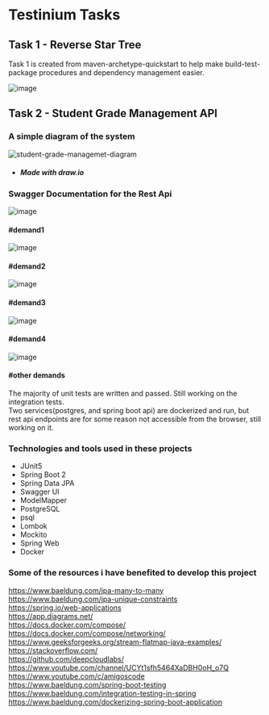 # Testinium Tasks
## Task 1 - Reverse Star Tree
Task 1 is created from maven-archetype-quickstart to help make build-test-package procedures and dependency management easier.

![image](https://user-images.githubusercontent.com/35261110/162613157-193590c7-6d9a-4b32-ab9c-58e6bdba59ed.png)

## Task 2 - Student Grade Management API

### A simple diagram of the system

![student-grade-managemet-diagram](https://user-images.githubusercontent.com/35261110/162613384-b2c65242-c622-434a-a976-bb68c05e3195.png)

- <h5> Made with draw.io </h5>

### Swagger Documentation for the Rest Api

![image](https://user-images.githubusercontent.com/35261110/162613594-bed595a9-8e1c-494a-8bbd-f83be10bf209.png)

#### #demand1

![image](https://user-images.githubusercontent.com/35261110/162615215-4bdf5d2d-e6ab-4190-9a0a-34ec652458bf.png)

#### #demand2

![image](https://user-images.githubusercontent.com/35261110/162615264-043bcd41-b251-4c34-a3f3-7eb1d64b4c0e.png)

#### #demand3

![image](https://user-images.githubusercontent.com/35261110/162615391-77993412-a8ed-4716-b0ea-2a96b1f3c298.png)

#### #demand4

![image](https://user-images.githubusercontent.com/35261110/162615483-b2d391bf-aabf-4e85-89e0-90274e59f12c.png)

#### #other demands 

The majority of unit tests are written and passed. Still working on the integration tests. <br> 
Two services(postgres, and spring boot api) are dockerized and run, but rest api endpoints are for some reason not accessible from the browser, still working on it.  

### Technologies and tools used in these projects
  - JUnit5
  - Spring Boot 2
  - Spring Data JPA
  - Swagger UI
  - ModelMapper
  - PostgreSQL
  - psql
  - Lombok
  - Mockito
  - Spring Web
  - Docker

### Some of the resources i have benefited to develop this project
https://www.baeldung.com/jpa-many-to-many <br>
https://www.baeldung.com/jpa-unique-constraints <br>
https://spring.io/web-applications <br>
https://app.diagrams.net/ <br>
https://docs.docker.com/compose/ <br>
https://docs.docker.com/compose/networking/ <br>
https://www.geeksforgeeks.org/stream-flatmap-java-examples/ <br>
https://stackoverflow.com/ <br>
https://github.com/deepcloudlabs/ <br>
https://www.youtube.com/channel/UCYt1sfh5464XaDBH0oH_o7Q <br>
https://www.youtube.com/c/amigoscode <br>
https://www.baeldung.com/spring-boot-testing <br>
https://www.baeldung.com/integration-testing-in-spring <br>
https://www.baeldung.com/dockerizing-spring-boot-application <br>
